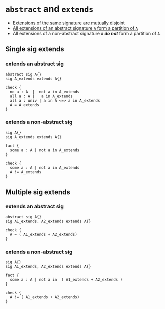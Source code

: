 # `abstract` and `extends`
* [Extensions of the same signature are mutually disjoint](http://homepage.divms.uiowa.edu/~tinelli/classes/5810/Fall22/Notes/03.1-intro-to-alloy.pdf)
* [All extensions of an abstract signature `A` form a partition of `A`](http://homepage.divms.uiowa.edu/~tinelli/classes/5810/Fall22/Notes/03.1-intro-to-alloy.pdf)
* All extensions of a non-abstract signature `A` ***do not*** form a partition of `A`
## Single sig extends
### extends an abstract sig
    abstract sig A{}
    sig A_extends extends A{}

    check {
      no a : A  |  not a in A_extends
      all a : A |   a in A_extends
      all a : univ | a in A <=> a in A_extends
      A = A_extends
    }
### extends a non-abstract sig
    sig A{}
    sig A_extends extends A{}

    fact {
      some a : A | not a in A_extends
    }

    check {
      some a : A | not a in A_extends
      A != A_extends
    }
## Multiple sig extends
### extends an abstract sig
    abstract sig A{}
    sig A1_extends, A2_extends extends A{}

    check {
      A = ( A1_extends + A2_extends)
    }
### extends a non-abstract sig
    sig A{}
    sig A1_extends, A2_extends extends A{}

    fact {
      some a : A | not a in  ( A1_extends + A2_extends )
    }

    check {
      A != ( A1_extends + A2_extends)
    }
